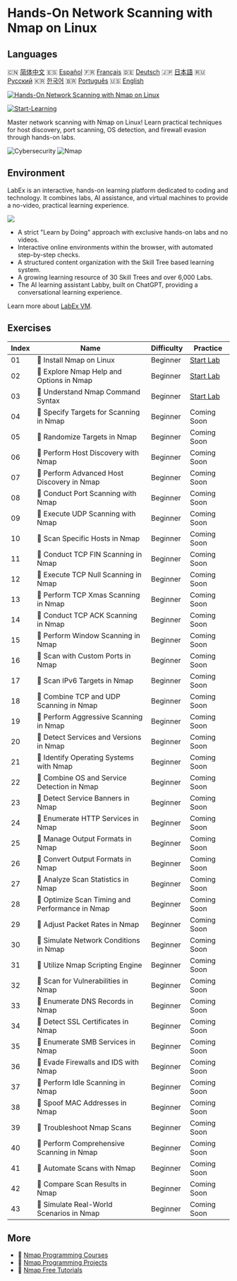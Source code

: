 # Hands-On Network Scanning with Nmap on Linux

## Languages

🇨🇳 [简体中文](README_zh.md) 🇪🇸 [Español](README_es.md) 🇫🇷 [Français](README_fr.md) 🇩🇪 [Deutsch](README_de.md) 🇯🇵 [日本語](README_ja.md) 🇷🇺 [Русский](README_ru.md) 🇰🇷 [한국어](README_ko.md) 🇧🇷 [Português](README_pt.md) 🇺🇸 [English](README.md) 

[![Hands-On Network Scanning with Nmap on Linux](https://cover-creator.labex.io/hands-on-network-scanning-with-nmap-on-linux.png)](https://labex.io/courses/hands-on-network-scanning-with-nmap-on-linux)

[![Start-Learning](https://img.shields.io/badge/Start-Learning-whitesmoke?style=for-the-badge)](https://labex.io/courses/hands-on-network-scanning-with-nmap-on-linux)

Master network scanning with Nmap on Linux! Learn practical techniques for host discovery, port scanning, OS detection, and firewall evasion through hands-on labs.

![Cybersecurity](https://img.shields.io/badge/Cybersecurity-whitesmoke?style=for-the-badge&logo=cybersecurity)
![Nmap](https://img.shields.io/badge/Nmap-whitesmoke?style=for-the-badge&logo=nmap)


## Environment

LabEx is an interactive, hands-on learning platform dedicated to coding and technology. It combines labs, AI assistance, and virtual machines to provide a no-video, practical learning experience.

![](https://tutorial-screenshot.getvm.io/images/vm-1725247253.png)

- A strict "Learn by Doing" approach with exclusive hands-on labs and no videos.
- Interactive online environments within the browser, with automated step-by-step checks.
- A structured content organization with the Skill Tree based learning system.
- A growing learning resource of 30 Skill Trees and over 6,000 Labs.
- The AI learning assistant Labby, built on ChatGPT, providing a conversational learning experience.

Learn more about [LabEx VM](https://support.labex.io/using-labex/virtual-machine).

## Exercises

|   Index | Name                                            | Difficulty   | Practice                                                                                                             |
|---------|-------------------------------------------------|--------------|----------------------------------------------------------------------------------------------------------------------|
|      01 | 📖 Install Nmap on Linux                        | Beginner     | <a target='_blank' href='https://labex.io/tutorials/nmap-install-nmap-on-linux-530181'>Start Lab</a>                 |
|      02 | 📖 Explore Nmap Help and Options in Nmap        | Beginner     | <a target='_blank' href='https://labex.io/tutorials/nmap-explore-nmap-help-and-options-in-nmap-547101'>Start Lab</a> |
|      03 | 📖 Understand Nmap Command Syntax               | Beginner     | <a target='_blank' href='https://labex.io/tutorials/nmap-understand-nmap-command-syntax-530159'>Start Lab</a>        |
|      04 | 📖 Specify Targets for Scanning in Nmap         | Beginner     | Coming Soon                                                                                                          |
|      05 | 📖 Randomize Targets in Nmap                    | Beginner     | Coming Soon                                                                                                          |
|      06 | 📖 Perform Host Discovery with Nmap             | Beginner     | Coming Soon                                                                                                          |
|      07 | 📖 Perform Advanced Host Discovery in Nmap      | Beginner     | Coming Soon                                                                                                          |
|      08 | 📖 Conduct Port Scanning with Nmap              | Beginner     | Coming Soon                                                                                                          |
|      09 | 📖 Execute UDP Scanning with Nmap               | Beginner     | Coming Soon                                                                                                          |
|      10 | 📖 Scan Specific Hosts in Nmap                  | Beginner     | Coming Soon                                                                                                          |
|      11 | 📖 Conduct TCP FIN Scanning in Nmap             | Beginner     | Coming Soon                                                                                                          |
|      12 | 📖 Execute TCP Null Scanning in Nmap            | Beginner     | Coming Soon                                                                                                          |
|      13 | 📖 Perform TCP Xmas Scanning in Nmap            | Beginner     | Coming Soon                                                                                                          |
|      14 | 📖 Conduct TCP ACK Scanning in Nmap             | Beginner     | Coming Soon                                                                                                          |
|      15 | 📖 Perform Window Scanning in Nmap              | Beginner     | Coming Soon                                                                                                          |
|      16 | 📖 Scan with Custom Ports in Nmap               | Beginner     | Coming Soon                                                                                                          |
|      17 | 📖 Scan IPv6 Targets in Nmap                    | Beginner     | Coming Soon                                                                                                          |
|      18 | 📖 Combine TCP and UDP Scanning in Nmap         | Beginner     | Coming Soon                                                                                                          |
|      19 | 📖 Perform Aggressive Scanning in Nmap          | Beginner     | Coming Soon                                                                                                          |
|      20 | 📖 Detect Services and Versions in Nmap         | Beginner     | Coming Soon                                                                                                          |
|      21 | 📖 Identify Operating Systems with Nmap         | Beginner     | Coming Soon                                                                                                          |
|      22 | 📖 Combine OS and Service Detection in Nmap     | Beginner     | Coming Soon                                                                                                          |
|      23 | 📖 Detect Service Banners in Nmap               | Beginner     | Coming Soon                                                                                                          |
|      24 | 📖 Enumerate HTTP Services in Nmap              | Beginner     | Coming Soon                                                                                                          |
|      25 | 📖 Manage Output Formats in Nmap                | Beginner     | Coming Soon                                                                                                          |
|      26 | 📖 Convert Output Formats in Nmap               | Beginner     | Coming Soon                                                                                                          |
|      27 | 📖 Analyze Scan Statistics in Nmap              | Beginner     | Coming Soon                                                                                                          |
|      28 | 📖 Optimize Scan Timing and Performance in Nmap | Beginner     | Coming Soon                                                                                                          |
|      29 | 📖 Adjust Packet Rates in Nmap                  | Beginner     | Coming Soon                                                                                                          |
|      30 | 📖 Simulate Network Conditions in Nmap          | Beginner     | Coming Soon                                                                                                          |
|      31 | 📖 Utilize Nmap Scripting Engine                | Beginner     | Coming Soon                                                                                                          |
|      32 | 📖 Scan for Vulnerabilities in Nmap             | Beginner     | Coming Soon                                                                                                          |
|      33 | 📖 Enumerate DNS Records in Nmap                | Beginner     | Coming Soon                                                                                                          |
|      34 | 📖 Detect SSL Certificates in Nmap              | Beginner     | Coming Soon                                                                                                          |
|      35 | 📖 Enumerate SMB Services in Nmap               | Beginner     | Coming Soon                                                                                                          |
|      36 | 📖 Evade Firewalls and IDS with Nmap            | Beginner     | Coming Soon                                                                                                          |
|      37 | 📖 Perform Idle Scanning in Nmap                | Beginner     | Coming Soon                                                                                                          |
|      38 | 📖 Spoof MAC Addresses in Nmap                  | Beginner     | Coming Soon                                                                                                          |
|      39 | 📖 Troubleshoot Nmap Scans                      | Beginner     | Coming Soon                                                                                                          |
|      40 | 📖 Perform Comprehensive Scanning in Nmap       | Beginner     | Coming Soon                                                                                                          |
|      41 | 📖 Automate Scans with Nmap                     | Beginner     | Coming Soon                                                                                                          |
|      42 | 📖 Compare Scan Results in Nmap                 | Beginner     | Coming Soon                                                                                                          |
|      43 | 📖 Simulate Real-World Scenarios in Nmap        | Beginner     | Coming Soon                                                                                                          |

## More

- 🔗 [Nmap Programming Courses](https://github.com/labex-labs/awesome-programming-courses)
- 🔗 [Nmap Programming Projects](https://github.com/labex-labs/awesome-programming-projects)
- 🔗 [Nmap Free Tutorials](https://github.com/labex-labs/nmap-free-tutorials)

